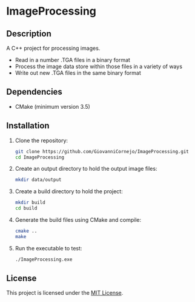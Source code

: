 # ImageProcessing

## Description

A C++ project for processing images.

- Read in a number .TGA files in a binary format
- Process the image data store within those files in a variety of ways
- Write out new .TGA files in the same binary format

## Dependencies

- CMake (minimum version 3.5)

## Installation

1. Clone the repository:
   ```bash
   git clone https://github.com/GiovanniCornejo/ImageProcessing.git
   cd ImageProcessing
   ```
2. Create an output directory to hold the output image files:
   ```bash
   mkdir data/output
   ```
3. Create a build directory to hold the project:
   ```bash
   mkdir build
   cd build
   ```
4. Generate the build files using CMake and compile:
   ```bash
   cmake ..
   make
   ```
5. Run the executable to test:
   ```bash
   ./ImageProcessing.exe
   ```

## License

This project is licensed under the [MIT License](LICENSE).
